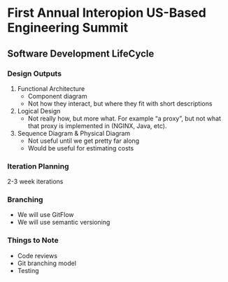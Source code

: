 # First Annual Interopion US-Based Engineering Summit

## Software Development LifeCycle

### Design Outputs
1. Functional Architecture
	* Component diagram
	* Not how they interact, but where they fit with short descriptions
2. Logical Design
	* Not really how, but more what. For example “a proxy”, but not what that proxy is implemented in (NGINX, Java, etc).
3. Sequence Diagram & Physical Diagram
	* Not useful until we get pretty far along
	* Would be useful for estimating costs

### Iteration Planning
2-3 week iterations

### Branching
* We will use GitFlow
* We will use semantic versioning

### Things to Note
* Code reviews
* Git branching model
* Testing
